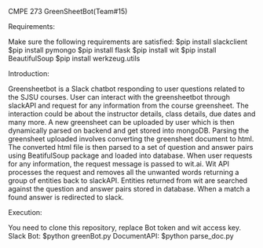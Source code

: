 CMPE 273 GreenSheetBot(Team#15)

Requirements:

Make sure the following requirements are satisfied:
$pip install slackclient
$pip install pymongo
$pip install flask
$pip install wit
$pip install BeautifulSoup
$pip install werkzeug.utils

Introduction:

Greensheetbot is a Slack chatbot responding to user questions related to the SJSU courses. User can interact with the greensheetbot through slackAPI and request for any information from the course greensheet. The interaction could be about the instructor details, class details, due dates and many more.
 A new greensheet can be uploaded by user which is then dynamically parsed on backend and get stored into mongoDB. Parsing the greensheet uploaded involves converting the greensheet document to html. The converted html file is then parsed to a set of question and answer pairs using BeatifulSoup package and loaded into database.
 When user requests for any information, the request message is passed to wit.ai. Wit API processes the request and removes all the unwanted words returning a group of entities back to slackAPI. Entities returned from wit are searched against the question and answer pairs stored in database. When a match a found answer is redirected to slack.
 
Execution:

You need to clone this repository, replace Bot token and wit access key.
Slack Bot:
$python greenBot.py 
DocumentAPI:
$python parse_doc.py

